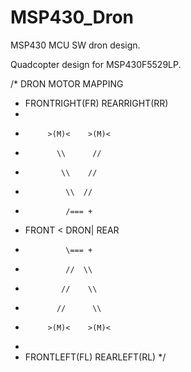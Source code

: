 # MSP430_Dron
MSP430 MCU SW dron design.

Quadcopter design for MSP430F5529LP.

/*  DRON MOTOR MAPPING
 *  FRONTRIGHT(FR)   REARRIGHT(RR)
 *
 *          >(M)<    >(M)<
 *            \\      //
 *             \\    //
 *              \\  //
 *              /=== +
 *  FRONT      < DRON|        REAR
 *              \=== +
 *              //  \\
 *             //    \\
 *            //      \\
 *          >(M)<    >(M)<
 *
 *  FRONTLEFT(FL)   REARLEFT(RL) */

